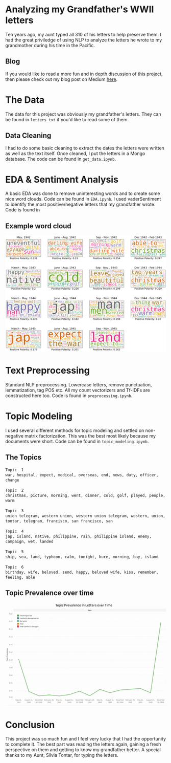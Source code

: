 # Analyzing my Grandfather's WWII letters
Ten years ago, my aunt typed all 310 of his letters to help preserve them. I had the great priviledge of using NLP 
to analyze the letters he wrote to my grandmother during his time in the Pacific. 

## Blog
If you would like to read a more fun and in depth discussion of this project, then please check out my blog post on Medium
[here](https://medium.com/@darien.pmt/metis-weeks-6-8-569f9aa752e2).

# The Data
The data for this project was obviously my grandfather's letters. They can be found in `letters_txt` if you'd like to
read some of them.

## Data Cleaning
I had to do some basic cleaning to extract the dates the letters were written as well as the text itself. Once cleaned, 
I put the letters in a Mongo database. The code can be found in `get_data.ipynb`.

# EDA & Sentiment Analysis
A basic EDA was done to remove uninteresting words and to create some nice word clouds. Code can be found in `EDA.ipynb`.
I used vaderSentiment to identify the most positive/negative letters that my grandfather wrote. Code is found in 

## Example word cloud
![](img/wc_quarterly.png)

# Text Preprocessing
Standard NLP preprocessing. Lowercase letters, remove punctuation, lemmatization, tag POS etc. All my count vectorizers and Tf-IDFs 
are constructed here too. Code is found in `preprocessing.ipynb`.

# Topic Modeling
I used several different methods for topic modeling and settled on non-negative matrix factorization. This was the best
most likely because my documents were short. Code can be found in `topic_modeling.ipynb`.

## The Topics
```
Topic  1
war, hospital, expect, medical, overseas, end, news, duty, officer, change

Topic  2
christmas, picture, morning, went, dinner, cold, golf, played, people, warm

Topic  3
union telegram, western union, western union telegram, western, union, tontar, telegram, francisco, san francisco, san

Topic  4
jap, island, native, philippine, rain, philippine island, enemy, campaign, wet, landed

Topic  5
ship, sea, land, typhoon, calm, tonight, kure, morning, bay, island

Topic  6
birthday, wife, beloved, send, happy, beloved wife, kiss, remember, feeling, able
```
## Topic Prevalence over time
![](topic_prev_short.gif)

# Conclusion
This project was so much fun and I feel very lucky that I had the opportunity to complete it. The best part was reading
the letters again, gaining a fresh perspective on them and getting to know my grandfather better. A special thanks to my
Aunt, Silvia Tontar, for typing the letters.
